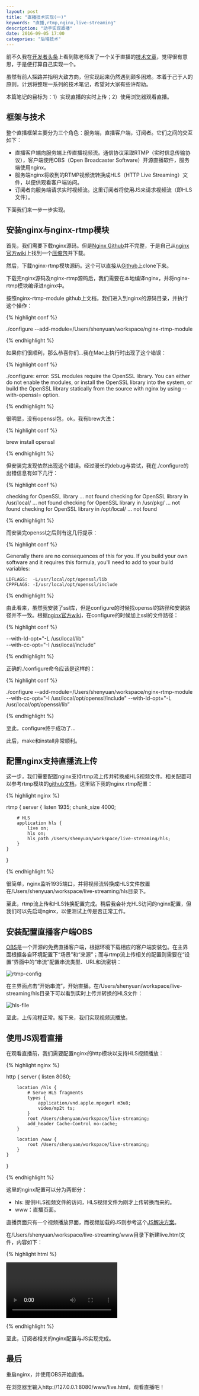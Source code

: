 ```yaml
---
layout: post
title: "直播技术实现(一)"
keywords: "直播,rtmp,nginx,live-streaming"
description: "动手实现直播"
date: 2016-09-05 17:00
categories: "后端技术"
---
```


前不久我在[开发者头条](http://toutiao.io/)上看到陈老师发了一个关于直播的[技术文章](http://mp.weixin.qq.com/s?__biz=MjM5ODIzNDQ3Mw==&mid=2649966092&idx=1&sn=aaba8cc1f2b34860669f5fbfa814cf60&scene=0#wechat_redirect)，觉得很有意思，于是便打算自己实现一个。

虽然有前人探路并指明大致方向，但实现起来仍然遇到颇多困难。本着于己于人的原则，计划将整理一系列的技术笔记，希望对大家有些许帮助。

本篇笔记的目标为：1）实现直播的实时上传；2）使用浏览器观看直播。

## 框架与技术

整个直播框架主要分为三个角色：服务端，直播客户端，订阅者。它们之间的交互如下：

* 直播客户端向服务端上传直播视频流。通信协议采取RTMP（实时信息传输协议），客户端使用OBS（Open Broadcaster Software）开源直播软件，服务端使用nginx。
* 服务端nginx将收到的RTMP视频流转换成HLS（HTTP Live Streaming）文件，以便供观看客户端访问。
* 订阅者向服务端请求实时视频流。这里订阅者将使用JS来请求视频流（即HLS文件）。

下面我们来一步一步实现。

## 安装nginx与nginx-rtmp模块

首先，我们需要下载nginx源码。但是[Nginx Github](https://github.com/nginx/nginx)并不完整，于是自己从[nginx官方wiki](https://www.nginx.com/resources/wiki/start/topics/tutorials/install/)上找到一个[压缩包](http://nginx.org/download/nginx-1.10.1.tar.gz?_ga=1.32607294.1401439941.1473343606)并下载。

然后，下载nginx-rtmp模块源码。这个可以直接从[Github](https://github.com/arut/nginx-rtmp-module)上clone下来。

下载完nginx源码及nginx-rtmp源码后，我们需要在本地编译nginx，并将nginx-rtmp模块编译进nginx中。

按照nginx-rtmp-module github上文档，我们进入到nginx的源码目录，并执行这个操作：

{% highlight conf %}

./configure --add-module=/Users/shenyuan/workspace/nginx-rtmp-module

{% endhighlight %}

如果你们很顺利，那么恭喜你们...我在Mac上执行时出现了这个错误：

{% highlight conf %}

./configure: error: SSL modules require the OpenSSL library.
You can either do not enable the modules, or install the OpenSSL library
into the system, or build the OpenSSL library statically from the source
with nginx by using --with-openssl=<path> option.

{% endhighlight %}


很明显，没有openssl包，ok，我有brew大法：

{% highlight conf %}

brew install openssl

{% endhighlight %}

但安装完发现依然出现这个错误。经过漫长的debug与尝试，我在./configure的出错信息有如下几行：

{% highlight conf %}

checking for OpenSSL library ... not found
checking for OpenSSL library in /usr/local/ ... not found
checking for OpenSSL library in /usr/pkg/ ... not found
checking for OpenSSL library in /opt/local/ ... not found

{% endhighlight %}

而安装完openssl之后则有这几行提示：

{% highlight conf %}

Generally there are no consequences of this for you. If you build your
own software and it requires this formula, you'll need to add to your
build variables:

    LDFLAGS:  -L/usr/local/opt/openssl/lib
    CPPFLAGS: -I/usr/local/opt/openssl/include

{% endhighlight %}

由此看来，虽然我安装了ssl库，但是configure的时候找openssl的路径和安装路径并不一致。根据[nginx官方wiki](https://www.nginx.com/resources/wiki/start/topics/tutorials/installoptions/)，在configure的时候加上ssl的文件路径：

{% highlight conf %}

--with-ld-opt="-L /usr/local/lib" \
--with-cc-opt="-I /usr/local/include"

{% endhighlight %}

正确的./configure命令应该是这样的：

{% highlight conf %}

./configure --add-module=/Users/shenyuan/workspace/nginx-rtmp-module   --with-cc-opt="-I /usr/local/opt/openssl/include"  --with-ld-opt="-L /usr/local/opt/openssl/lib”

{% endhighlight %}

至此，configure终于成功了...

此后，make和install非常顺利。

## 配置nginx支持直播流上传

这一步，我们需要配置nginx支持rtmp流上传并转换成HLS视频文件。相关配置可以参考rtmp模块的[github文档](https://github.com/arut/nginx-rtmp-module)，这里贴下我的nginx rtmp配置：

{% highlight nginx %}

rtmp {
    server {
        listen 1935;
        chunk_size 4000;

        # HLS
        application hls {
            live on;
            hls on;
            hls_path /Users/shenyuan/workspace/live-streaming/hls;
        }
    }
}

{% endhighlight %}

很简单，nginx监听1935端口，并将视频流转换成HLS文件放置在/Users/shenyuan/workspace/live-streaming/hls目录下。

至此，rtmp流上传和HLS转换配置完成。稍后我会补充HLS访问的nginx配置，但我们可以先启动nginx，以便测试上传是否正常工作。

## 安装配置直播客户端OBS

[OBS](https://obsproject.com/)是一个开源的免费直播客户端，根据环境下载相应的客户端安装包。在主界面根据各自环境配置下“场景”和“来源”；而与rtmp流上传相关的配置则需要在“设置”界面中的“串流”配置串流类型、URL和流密钥：

![rtmp-config](/assets/live-streaming/rtmp-config.png)

在主界面点击“开始串流”，开始直播。在/Users/shenyuan/workspace/live-streaming/hls目录下可以看到实时上传并转换的HLS文件：

![hls-file](/assets/live-streaming/hls-file.png)

至此，上传流程正常。接下来，我们实现视频流播放。

## 使用JS观看直播

在观看直播前，我们需要配置nginx的http模块以支持HLS视频播放：

{% highlight nginx %}

http {
    server {
        listen  8080;

        location /hls {
            # Serve HLS fragments
            types {
                application/vnd.apple.mpegurl m3u8;
                video/mp2t ts;
            }
            root /Users/shenyuan/workspace/live-streaming;
            add_header Cache-Control no-cache;
        }

        location /www {
            root /Users/shenyuan/workspace/live-streaming;
        }
    }
}

{% endhighlight %}

这里的nginx配置可以分为两部分：

* hls: 提供HLS视频文件的访问，HLS视频文件为刚才上传转换而来的。
* www：直播页面。

直播页面只有一个视频播放界面，而视频加载的JS则参考这个[JS解决方案](https://github.com/dailymotion/hls.js)。

在/Users/shenyuan/workspace/live-streaming/www目录下新建live.html文件，内容如下：

{% highlight html %}

<script src="https://cdn.jsdelivr.net/hls.js/latest/hls.min.js"></script>
<video id="video"></video>
<script>
  if(Hls.isSupported()) {
    var video = document.getElementById('video');
    var hls = new Hls();
    hls.loadSource('http://127.0.0.1:8080/hls/test.m3u8');
    hls.attachMedia(video);
    hls.on(Hls.Events.MANIFEST_PARSED,function() {
      video.play();
  });
 }
</script>

{% endhighlight %}

至此，订阅者相关的nginx配置与JS实现完成。

## 最后

重启nginx，并使用OBS开始直播。

在浏览器里输入http://127.0.0.1:8080/www/live.html，观看直播吧！




